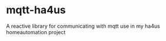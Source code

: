 # mqtt-ha4us

A reactive library for communicating with mqtt use in my ha4us homeautomation project
